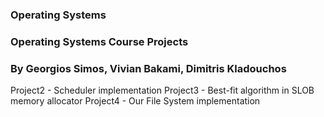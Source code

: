 ### Operating Systems
### Operating Systems Course Projects
### By Georgios Simos, Vivian Bakami, Dimitris Kladouchos

Project2 - Scheduler implementation
Project3 - Best-fit algorithm in SLOB memory allocator
Project4 - Our File System implementation
